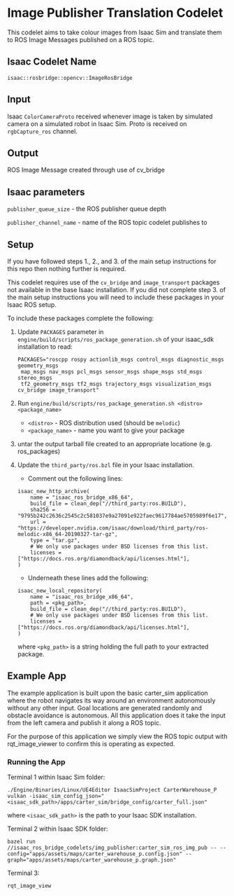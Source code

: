 Image Publisher Translation Codelet
====================================

This codelet aims to take colour images from Isaac Sim and translate them to ROS Image Messages published on a ROS topic. 


Isaac Codelet Name
------------------
`isaac::rosbridge::opencv::ImageRosBridge`

Input
-----
Isaac `ColorCameraProto` received whenever image is taken by simulated camera on a simulated robot in Isaac Sim.
Proto is received on `rgbCapture_ros` channel.

Output
------
ROS Image Message created through use of cv_bridge

Isaac parameters
----------------

`publisher_queue_size` - the ROS publisher queue depth

`publisher_channel_name` - name of the ROS topic codelet publishes to

Setup
-----
If you have followed steps 1., 2., and 3. of the main setup instructions for this repo then nothing further is required.

This codelet requires use of the `cv_bridge` and `image_transport` packages not available in the base Isaac installation. If you did not complete step 3. of the main setup instructions you will need to include these packages in your Isaac ROS setup.

To include these packages complete the following:
1. Update `PACKAGES` parameter in `engine/build/scripts/ros_package_generation.sh` of your isaac_sdk installation 
to read:
    ```
    PACKAGES="roscpp rospy actionlib_msgs control_msgs diagnostic_msgs geometry_msgs
     map_msgs nav_msgs pcl_msgs sensor_msgs shape_msgs std_msgs stereo_msgs
     tf2_geometry_msgs tf2_msgs trajectory_msgs visualization_msgs cv_bridge image_transport"
    ```

2. Run `engine/build/scripts/ros_package_generation.sh <distro> <package_name>`
    * `<distro>` - ROS distribution used (should be `melodic`)
    * `<package_name>` - name you want to give your package

3. untar the output tarball file created to an appropriate locatione (e.g. ros_packages)

4. Update the `third_party/ros.bzl` file in your Isaac installation.
    * Comment out the following lines:
    ```
    isaac_new_http_archive(
        name = "isaac_ros_bridge_x86_64",
        build_file = clean_dep("//third_party:ros.BUILD"),
        sha256 = "9795b242c2636c2545c2c581037e9a27091e922faec9617784ae5705989f6e17",
        url = "https://developer.nvidia.com/isaac/download/third_party/ros-melodic-x86_64-20190327-tar-gz",
        type = "tar.gz",
        # We only use packages under BSD licenses from this list.
        licenses = ["https://docs.ros.org/diamondback/api/licenses.html"],
    )
    ```
    * Underneath these lines add the following:
    ```
    isaac_new_local_repository(
        name = "isaac_ros_bridge_x86_64",
        path = <pkg_path>,
        build_file = clean_dep("//third_party:ros.BUILD"),      
        # We only use packages under BSD licenses from this list.
        licenses = ["https://docs.ros.org/diamondback/api/licenses.html"],
    )
    ```
    where `<pkg_path>` is a string holding the full path to your extracted package.

Example App
-----------
The example application is built upon the basic carter_sim application where the robot navigates its way around an
environment autonomously without any other input. Goal locations are generated randomly and obstacle avoidance is autonomous.
All this application does it take the input from the left camera and publish it along a ROS topic.

For the purpose of this application we simply view the ROS topic output with rqt_image_viewer to confirm this is operating
as expected. 



### Running the App ###
Terminal 1 within Isaac Sim folder:
```
./Engine/Binaries/Linux/UE4Editor IsaacSimProject CarterWarehouse_P vulkan -isaac_sim_config_json="<isaac_sdk_path>/apps/carter_sim/bridge_config/carter_full.json"
```
where `<isaac_sdk_path>` is the path to your Isaac SDK installation.

Terminal 2 within Isaac SDK folder:  
```
bazel run //isaac_ros_bridge_codelets/img_publisher:carter_sim_ros_img_pub -- --config="apps/assets/maps/carter_warehouse_p.config.json" --graph="apps/assets/maps/carter_warehouse_p.graph.json"
```

Terminal 3:
```
rqt_image_view
``` 
